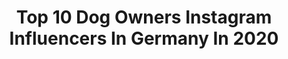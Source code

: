 ---
title: Top 10 Dog Owners Instagram Influencers In Germany In 2020
description: >-
  Find top dog owners Instagram influencers in Germany in 2020. Most popular hashtags: #dogowner #dogloversfeed #dogsarethebest #tagderarbeit.
platform: Instagram
profiles:
  - username: "lara_miklian"
    fullname: >-
      ℓ α я α  ♡
    location: "Germany"
    followers: 8073
    engagement: 804
    commentsToLikes: 0.048343
    id: ckap3ccfz2gog0i78wyphd8cw
    verified: false
    hashtags: "#id, #outfit, #selfietime, #reklam"
  - username: "jnnfr2607"
    fullname: >-
      JENNY • HEJ.HI.HELLO.WELCOME!
    location: "Germany"
    followers: 5020
    engagement: 992
    commentsToLikes: 0.123543
    id: ck5hn4mk3n72n0i1112083riq
    verified: false
    hashtags: "#bilder, #kinder, #gewinnen, #desenio"
  - username: "cozytownhouse"
    fullname: >-
      Dani Io
    location: "Germany"
    followers: 4953
    engagement: 1868
    commentsToLikes: 0.103063
    id: ckapbx44h1mdy0i78dwiy331v
    verified: false
    hashtags: "#interiorinspo, #zink, #oldwood, #smil"
  - username: "dorilain"
    fullname: >-
      E30 Dori
    location: "Germany"
    followers: 5515
    engagement: 1297
    commentsToLikes: 0.011762
    id: ckaoytc68izi50i78yuqfhfvt
    verified: false
    hashtags: "#bmwcouple, #bimmerfam, #family, #beloved"
  - username: "doodledog.comics"
    fullname: >-
      Comics of a Dog‘s Life
    location: "Germany"
    followers: 8747
    engagement: 3986
    commentsToLikes: 0.017400
    id: ckaotcobpvc6s0i78cez5tsco
    verified: false
    hashtags: "#minipoodle, #bleibdahoam, #poopbags, #doglifeisgood"
  - username: "williwhey"
    fullname: >-
      Tattoos ,Bike ,Fitness
    location: "Germany"
    followers: 67392
    engagement: 1636
    commentsToLikes: 0.021817
    id: ck6uf0sc5u6c00j71z30x5q1a
    verified: false
    hashtags: "#tattooaddict, #handsomeboys, #realistictattoo, #tattoolovers"
  - username: "milaslablife"
    fullname: >-
      𝖲𝖺𝗋𝖺𝗁 & 𝖬𝗂𝗅𝖺 👑
    location: "Germany"
    followers: 4876
    engagement: 1391
    commentsToLikes: 0.125895
    id: ck15pqusuz7b40i19gwrc5vn8
    verified: false
    hashtags: "#dogoftheday, #partnerlook, #strandurlaub, #doggy"
  - username: "einmusik_samuel"
    fullname: >-
      EINMUSIK
    location: "Germany"
    followers: 25951
    engagement: 266
    commentsToLikes: 0.041019
    id: ck13c4ml5yl9r0i19vcu010h2
    verified: false
    hashtags: "#kindaready, #tagderarbeit, #canwepleasehaveapartysoonagain, #lockdowndiary"
  - username: "iceiman"
    fullname: >-
      Ice & Coco
    location: "Germany"
    followers: 27555
    engagement: 297
    commentsToLikes: 0.040037
    id: ck8t85evyj5zr0j78kmcood0f
    verified: false
    hashtags: "#tb"
  - username: "as_helden_nick"
    fullname: >-
      Nick
    location: "Germany"
    followers: 7370
    engagement: 1254
    commentsToLikes: 0.016292
    id: ck0vxszrt0kjw0i19eff1uc5t
    verified: false
    hashtags: "#tchernobyl, #groznik, #xmas, #nxtlvlairsoft"
---